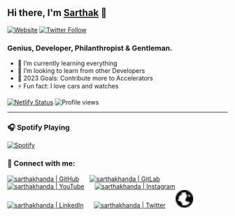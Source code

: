 ## Hi there, I'm [Sarthak][website] 👋

[![Website](https://img.shields.io/website?label=sarthakhanda.com&style=for-the-badge&url=https://sarthakhanda.netlify.app/)][website]
[![Twitter Follow](https://img.shields.io/twitter/follow/SarthakHanda10?color=1DA1F2&logo=twitter&style=for-the-badge)][twitter]

### Genius, Developer, Philanthropist & Gentleman.

- 🌱 I’m currently learning everything
- 👯 I’m looking to learn from other Developers
- 🥅 2023 Goals: Contribute more to Accelerators
- ⚡ Fun fact: I love cars and watches
 
[![Netlify Status](https://api.netlify.com/api/v1/badges/c2ef1b4f-1901-4eac-b7ae-78be3281e665/deploy-status)][netlify]
![Profile views](https://gpvc.arturio.dev/sarthakhanda)

---

### 🎧 Spotify Playing

[![Spotify](https://nowplayingspotify.vercel.app/api/spotify)][Spotify]

### 🔗 Connect with me:

[<img src='https://cdn.jsdelivr.net/npm/simple-icons@3.0.1/icons/github.svg' alt='sarthakhanda | GitHub' height='40'>](https://github.com/sarthakhanda)&nbsp;&nbsp;&nbsp;&nbsp;&nbsp;
[<img src='https://cdn.jsdelivr.net/npm/simple-icons@3.0.1/icons/gitlab.svg' alt='sarthakhanda | GitLab' height='40'>](https://gitlab.com/sarthakhanda)&nbsp;&nbsp;&nbsp;&nbsp;&nbsp;
[<img src='https://cdn.jsdelivr.net/npm/simple-icons@3.0.1/icons/youtube.svg' alt='sarthakhanda | YouTube' height='40'>][youtube]&nbsp;&nbsp;&nbsp;&nbsp;&nbsp;
[<img src='https://cdn.jsdelivr.net/npm/simple-icons@3.0.1/icons/instagram.svg' alt='sarthakhanda | Instagram' height='40'>][instagram]&nbsp;&nbsp;&nbsp;&nbsp;&nbsp;
[<img src='https://cdn.jsdelivr.net/npm/simple-icons@3.0.1/icons/linkedin.svg' alt='sarthakhanda | LinkedIn' height='40'>][linkedin]&nbsp;&nbsp;&nbsp;&nbsp;&nbsp;
[<img src='https://cdn.jsdelivr.net/npm/simple-icons@3.0.1/icons/twitter.svg' alt='sarthakhanda | Twitter' height='40'>][twitter]&nbsp;&nbsp;&nbsp;&nbsp;&nbsp;
[<img src='https://raw.githubusercontent.com/iconic/open-iconic/master/svg/globe.svg' alt='sarthakhanda | Website' height='40'>][website]&nbsp;&nbsp;&nbsp;&nbsp;&nbsp;

[vlog]: https://www.youtube.com/watch?v=a8ZdCZVSr4M
[Spotify]: https://open.spotify.com/user/31ps7jbzdwihlxd7lkri6ajic4gy
[website]: https://sarthakhanda.netlify.app/
[netlify]: https://app.netlify.com/sites/sarthakhanda/deploys
[instagram]: https://www.instagram.com/sarthakhanda/
[linkedin]: https://www.linkedin.com/in/sarthak-handa-8491961aa/
[youtube]: https://www.youtube.com/channel/UCTCFsMfJEnfAr8e8etJbSbg
[twitter]: https://twitter.com/intent/follow?original_referer=https%3A%2F%2Fgithub.com%2FSarthakHanda10&screen_name=SarthakHanda10
